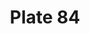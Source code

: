 ---
pid: '84'
an: '7'
title: Plate 84
rev_year: 
_date: 
caption: Chapeau de Velours Souci, orné de gances d’argent. Schall Ponceau à Bordures
  Noires. Magasin de Modes.
translation: Yellow-Orange Velvet Hat, trimmed with silver cord. Bright Red Shawl
  with Black Edges. Magasin de Modes.
student: Anne Higonnet
keywords: "[ Chapeau, Schall, Magasin ]"
permalink: /plates/84/
layout: plate-page
---